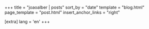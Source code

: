 +++
title = "joaoalber | posts"
sort_by = "date"
template = "blog.html"
page_template = "post.html"
insert_anchor_links = "right"

[extra]
lang = 'en'
+++
